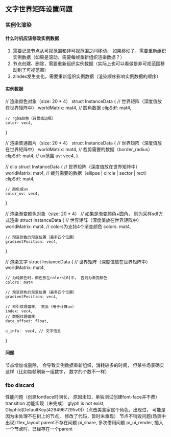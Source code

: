 ## 文字世界矩阵设置问题













### 实例化渲染

#### 什么时机应该修改实例数据
1. 需要记录节点从可视范围和非可视范围之间移动， 如果移动了，需要重新组织实例数据（如果是滚动，需要每帧重新组织渲染数据？）
2. 节点创建、删除，需要重新组织实例数据（实际上也可以看做是非可视范围移动到了可视范围）
3. zIndex发生变化，需要重新组织实例数据（渲染顺序影响实例数据的顺序）

#### 实例数据
// 渲染颜色对象（size: 20 * 4）
struct InstanceData {
	// 世界矩阵（深度值放在世界矩阵中）
	worldMatrix: mat4, 
	// 圆角数据
	clipSdf: mat4, 

	// rgba颜色（背景或边框）
	color: vec4,
}

// 渲染普通图片（size: 20 * 4）
struct InstanceData {
	// 世界矩阵（深度值放在世界矩阵中）
	worldMatrix: mat4, 
	// 裁剪需要的数据（border_radius）
	clipSdf: mat4, 
	// uv范围
	uv: vec4, 
}

// clip
struct InstanceData {
	// 世界矩阵（深度值放在世界矩阵中）
	worldMatrix: mat4, 
	// 裁剪需要的数据（ellipse | circle | sector | rect）
	clipSdf: mat4, 

	// 颜色或uv
	color_uv: vec4,
}

// 渲染渐变颜色对象（size: 20 * 4）
// 如果是渐变颜色+圆角， 则为采样sdf方式渲染
struct InstanceData {
	// 世界矩阵（深度值放在世界矩阵中）
	worldMatrix: mat4, 
	// colors为支持4个渐变颜色
	colors: mat4, 

	// 渐变颜色的渐变位置（最多四个位置）
	gradientPosition: vec4,
}

// 渲染文字
struct InstanceData {
	// 世界矩阵（深度值放在世界矩阵中）
	worldMatrix: mat4, 

	// 为纯颜色时，颜色放在colors[0]中， 否则为渐变颜色
	colors: mat4

	// 渐变颜色的渐变位置（最多四个位置）
	gradientPosition: vec4,

	// 索引纹理偏移， 宽高（用于计算uv）
	index: vec4,
	// 数据纹理偏移
	data_offset: float,

	u_info： vec4, // 文字信息
}

#### 问题
节点增加或删除， 会导致实例数据重新组织，消耗较多的时间， 但某些场景确实这样（比如每帧刷新一组数字， 数字的个数不一样）





<!-- layout(set=2,binding=0)uniform UiMaterial{
	mat4 world;
	// 扇形 SDF 信息
	// [
		//    vec3 (布局中心.x, 布局中心.y, 布局缩放.x)
		//    vec3 (布局缩放.y, sin(对称轴-y轴), cos(对称轴-y轴))
		//    vec3 (sin(边缘-对称轴), cos(边缘-对称轴), r)
	// ]
	mat4 clipSdfOrSdfline;// border_radius | ellipse | circle | sector | rect | border | [0](x: 0~1的sdf代表的像素值 * 缩放值， y: 填充边界的sdf(0~1), z: 描边边界的sdf(0~1), w: 模糊半径) 还用于描述u_gradient（渐变颜色）
	// 模糊半径（阴影使用）
	float blur;
	// 如果是渲染文字，表示文字纹理大小， 如果渲染边框，表示边框下左两个值（clipSdf中不够放）
	// 纹理尺寸
	// 由于纹理纹理的尺寸会发生改变，一旦改变，每个文字的uv会随之而变
	// 如果纹理尺寸作为uniform传入着色器，文字uv采用绝对像素的方式描述，由着色器算出最终的uv
	// 当纹理尺寸发生改变时，每个文字渲染只需要修改TextureSize即可（TextureSize）是所用文字共用的，而无须再次为每个文字创建不同的uv buffer
	vec2 textureSizeOrBottomLeftBorder;
	// 如果渲染文字，表示文字颜色，如果渲染纯色矩形，表示矩形颜色
	vec4 color;
	// 如果渲染阴影，表示阴影渲染矩形。 xy是矩形最小点的坐标，zw是矩阵最大点的坐标；注：矩形必须排除阴影半径。
	// 如果渲染文字，该字段为文字的描边颜色
	// 如果渲染文字阴影，该字段的xy为阴影的h、v
	vec4 strokeColorOrURect;

	// sdf2文字额外需要的字段
	vec4 u_weightAndOffset;
	vec4 u_gradientStarteEnd;
	vec2 data_tex_size;
	vec2 slope;
	vec2 scale;
};

layout (location = 5) in vec2 uv;
layout (location = 6) in vec2 lp;
layout (location = 7) in vec4 index_offset_and_size;
layout (location = 8) in vec2 u_data_offset;
layout (location = 9) in vec4 u_info; -->

### fbo discard



性能问题（创建fontface时间长， 原因未知，单独测试创建font-face并不费）
transition 功能实现（未完成）
glyph is not exist, GlyphId(DefaultKey(4294967295v0))（点击美食家这个角色，出现过， 可能是因为未处理不在树上的节点， 修改了代码，暂时未重现）
节点不销毁问题(场景中出现)
flex_layout parent不存在问题
pi_share, 多次借用问题
pi_ui_render, 插入一个节点时，已经存在一个parent
